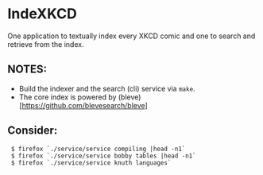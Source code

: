 
# IndeXKCD

One application to textually index every XKCD comic and one to search and retrieve from the index.

## NOTES:

 * Build the indexer and the search (cli) service via `make`.
 * The core index is powered by (bleve)[https://github.com/blevesearch/bleve]

## Consider:

```
 $ firefox `./service/service compiling |head -n1`
 $ firefox `./service/service bobby tables |head -n1`
 $ firefox `./service/service knuth languages`
```
